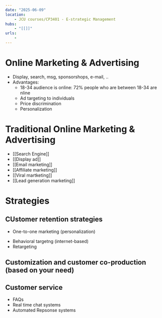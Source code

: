 ```yaml
---
date: "2025-06-09"
location: 
    - JCU courses/CP3401 - E-strategic Management
hubs: 
    - "[[]]"
urls:
    - 
---
```


# Online Marketing & Advertising
- Display, search, msg, sponsorshops, e-mail, ..
- Advantages:
    + 18-34 audience is online: 72% people who are between 18-34 are nline
    + Ad targeting to individuals
    + Price discrimination
    + Personalization

# Traditional Online Marketing & Advertising
+ [[Search Engine]]
+ [[Display ad]]
+ [[Email marketing]]
+ [[Affiliate marketing]]
+ [[Viral martketing]]
+ [[Lead generation marketing]]

# Strategies
## CUstomer retention strategies
- One-to-one marketing (personalization)
+ Behavioral targetng (internet-based)
+ Retargeting

## Customization and customer co-production (based on your need)
## Customer service
+ FAQs
+ Real time chat systems
+ Automated Repsonse systems
